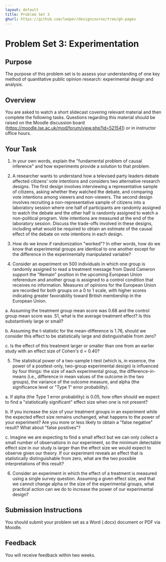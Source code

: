 ```yaml
---
layout: default
title: Problem Set 3
ghurl: https://github.com/leeper/designcourse/tree/gh-pages
---
```


# Problem Set 3: Experimentation #

## Purpose ##

The purpose of this problem set is to assess your understanding of one key method of quantitative public opinion research: experimental design and analysis.

## Overview ##

You are asked to watch a short slidecast covering relevant material and then complete the following tasks. Questions regarding this material should be raised on the Moodle discussion board (https://moodle.lse.ac.uk/mod/forum/view.php?id=521541) or in instructor office hours.

## Your Task ##

 1. In your own words, explain the "fundamental problem of causal inference" and how experiments provide a solution to that problem.
 
 2. A researcher wants to understand how a televised party leaders debate affected citizens' vote intentions and considers two alternative research designs. The first design involves interviewing a representative sample of citizens, asking whether they watched the debate, and comparing vote intentions among viewers and non-viewers. The second design involves recruiting a non-representative sample of citizens into a laboratory session where one half of participants are randomly assigned to watch the debate and the other half is randomly assigned to watch a non-political program. Vote intentions are measured at the end of the laboratory session. Discuss the trade-offs involved in these designs, including what would be required to obtain an estimate of the causal effect of the debate on vote intentions in each design.
 
 3. How do we know if randomization "worked"? In other words, how do we know that experimental groups are identical to one another except for the difference in the experimentally manipulated variable?
 
 4. Consider an experiment on 500 individuals in which one group is randomly assigned to read a treatment message from David Cameron support the "Remain" position in the upcoming European Union referendum and another group is assigned to a control condition that receives no information. Measures of opinions for the European Union are recorded for both groups on a 0 to 1 scale, with higher scores indicating greater favorability toward British membership in the European Union.
 
   a. Assuming the treatment group mean score was 0.68 and the control group mean score was .51, what is the average treatment effect? Is this substantively large or small?
   
   b. Assuming the t-statistic for the mean-difference is 1.76, should we consider this effect to be statistically large and distinguishable from zero?
   
   c. Is the effect of this treatment larger or smaller than one from an earlier study with an effect size of Cohen's d = 0.40?
 
 5. The statistical power of a two-sample t-test (which is, in essence, the power of a posttest-only, two-group experimental design) is influenced by four things: the size of each experimental group, the difference-in-means (i.e., difference in mean values of the outcome in the two groups), the variance of the outcome measure, and alpha (the significance level or "Type 1" error probability).
 
   a. If alpha (the Type 1 error probability) is 0.05, how often should we expect to find a "statistically significant" effect size when one is not present?
   
   b. If you increase the size of your treatment groups in an experiment while the expected effect size remains unchanged, what happens to the power of your experiment? Are you more or less likely to obtain a "false negative" result? What about "false positives"?
   
   c. Imagine we are expecting to find a small effect but we can only collect a small number of observations in our experiment, so the minimum detectable effect size in our study is larger than the effect size we would expect to observe given our theory. If our experiment reveals an effect that is statistically distinguishable from zero, what are the two possible interpretations of this result?
   
 6. Consider an experiment in which the effect of a treatment is measured using a single survey question. Assuming a given effect size, and that we cannot change alpha or the size of the experimental groups, what practical action can we do to increase the power of our experimental design?

## Submission Instructions ##

You should submit your problem set as a Word (.docx) document or PDF via Moodle.

## Feedback ##

You will receive feedback within two weeks.

